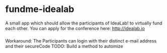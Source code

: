 # fundme-idealab
A small app which should allow the participants of IdeaLab! to virtually fund each other. You can apply for the conference here: http://idealab.io

###
Workaround:
The Participants can login with their distinct e-mail address and their secureCode TODO: Build a method to automize
###
